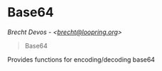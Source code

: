 # Base64

*Brecht Devos - &lt;brecht@loopring.org&gt;*

> Base64

Provides functions for encoding/decoding base64





